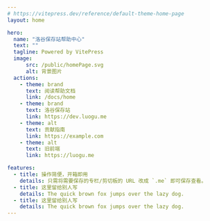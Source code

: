 ```yaml
---
# https://vitepress.dev/reference/default-theme-home-page
layout: home

hero:
  name: "洛谷保存站帮助中心"
  text: ""
  tagline: Powered by VitePress
  image:
      src: /public/homePage.svg
      alt: 背景图片
  actions:
    - theme: brand
      text: 阅读帮助文档
      link: /docs/home
    - theme: brand
      text: 洛谷保存站
      link: https://dev.luogu.me
    - theme: alt
      text: 贡献指南
      link: https://example.com
    - theme: alt
      text: 旧前端
      link: https://luogu.me

features:
  - title: 操作简便，开箱即用
    details: 只需将需要保存的专栏/剪切板的 URL 改成 `.me` 即可保存查看。
  - title: 这里留给别人写
    details: The quick brown fox jumps over the lazy dog.
  - title: 这里留给别人写
    details: The quick brown fox jumps over the lazy dog.
---
```


